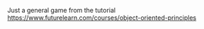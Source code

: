 Just a general game from the tutorial https://www.futurelearn.com/courses/object-oriented-principles
